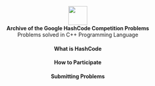 <p align = "center">
  <img align="center" height = "50px" src = "https://miro.medium.com/max/1400/0*cZF_LrrlByeBg80d.jpg"> </br>
  <b> Archive of the Google HashCode Competition Problems </b> </br>
  Problems solved in C++ Programming Language
</p>

#### <div align="center"> What is HashCode
  
#### <div align="center"> How to Participate
  
#### <div align="center"> Submitting Problems
